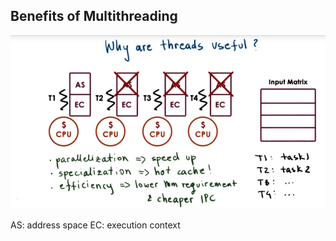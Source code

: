## Benefits of Multithreading

![](/assets/benefits_of_multithreading.png)

AS: address space
EC: execution context